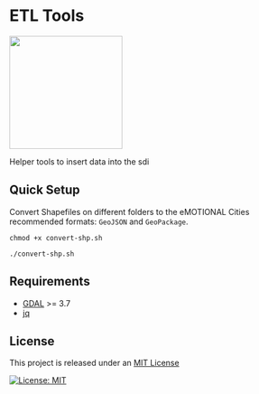 # ETL Tools

<img src="https://raw.githubusercontent.com/doublebyte1/yellow-bricks/master/dist/assets/img/portfolio/ecities.svg" width="200">

Helper tools to insert data into the sdi

## Quick Setup

Convert Shapefiles on different folders to the eMOTIONAL Cities recommended formats: `GeoJSON` and `GeoPackage`.

```
chmod +x convert-shp.sh
```
```
./convert-shp.sh
```

## Requirements

* [GDAL](https://gdal.org/) >= 3.7
* [jq](https://stedolan.github.io/jq/)

## License

This project is released under an [MIT License](./LICENSE)

[![License: MIT](https://img.shields.io/badge/License-MIT-yellow.svg)](https://opensource.org/licenses/MIT)